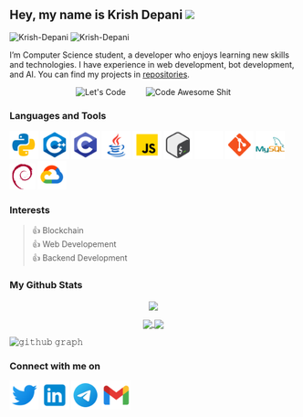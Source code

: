 ## Hey, my name is Krish Depani <img src="https://media.giphy.com/media/hvRJCLFzcasrR4ia7z/giphy.gif" width="25px">
<p align="left"> 
  <img src="https://komarev.com/ghpvc/?username=Krish-Depani&label=Profile%20views&color=0e75b6&style=for-the-badge" alt="Krish-Depani"/> 
  <img src="https://img.shields.io/github/stars/Krish-Depani?style=for-the-badge" alt="Krish-Depani"/>
</p>

I’m Computer Science student, a developer who enjoys learning new skills and technologies. I have experience in web development, bot development, and AI. You can find my projects in [repositories](https://github.com/Krish-Depani?tab=repositories).


<p align="center">
  <img alt="Let's Code" src="https://media.giphy.com/media/HscDLzkO8EOTmgkhQP/giphy.gif" width="26%">
&nbsp; &nbsp; &nbsp; &nbsp;
  <img alt="Code Awesome Shit" src="https://media.giphy.com/media/RbDKaczqWovIugyJmW/giphy.gif" width="45%">
</p>

### Languages and Tools
<img src="https://github.com/Krish-Depani/Krish-Depani/blob/main/icons/icons8-python.svg" alt="Krish Depani" height="50" width="50" /></a>
<img src="https://github.com/Krish-Depani/Krish-Depani/blob/main/icons/icons8-c%2B%2B.svg" alt="Krish Depani" height="50" width="50" /></a>
<img src="https://github.com/Krish-Depani/Krish-Depani/blob/main/icons/icons8-c-programming.svg" alt="Krish Depani" height="50" width="50" /></a>
<img src="https://github.com/Krish-Depani/Krish-Depani/blob/main/icons/icons8-java.svg" alt="Krish Depani" height="50" width="50" /></a>
<img src="https://github.com/Krish-Depani/Krish-Depani/blob/main/icons/icons8-javascript.svg" alt="Krish Depani" height="50" width="50" /></a>
<img src="https://github.com/Krish-Depani/Krish-Depani/blob/main/icons/icons8-bash.svg" alt="Krish Depani" height="50" width="50" /></a>
<img src="https://github.com/Krish-Depani/Krish-Depani/blob/main/icons/icons8-github.svg" alt="Krish Depani" height="50" width="50" /></a>
<img src="https://github.com/Krish-Depani/Krish-Depani/blob/main/icons/icons8-git.svg" alt="Krish Depani" height="50" width="50" /></a>
<img src="https://github.com/Krish-Depani/Krish-Depani/blob/main/icons/icons8-mysql-logo.svg" alt="Krish Depani" height="50" width="50" /></a>
<img src="https://github.com/Krish-Depani/Krish-Depani/blob/main/icons/debian-svgrepo-com.svg" alt="Krish Depani" height="45" width="45" /></a>
<img src="https://github.com/Krish-Depani/Krish-Depani/blob/main/icons/icons8-google-cloud.svg" alt="Krish Depani" height="50" width="50" /></a>

### Interests
>👍 Blockchain  
>👍 Web Developement  
>👍 Backend Development

### My Github Stats
<p align="center">
  <a>
    <img align="center" src="https://github-readme-streak-stats.herokuapp.com/?user=Krish-Depani&theme=dark&hide_border=true"/>
  </a>
</p>

<p align="center">
  <a href="https://github.com/Krish-Depani">
    <img align="center" src="https://github-readme-stats-git-masterrstaa-rickstaa.vercel.app/api?username=Krish-Depani&show_icons=true&hide_border=true&title_color=94b4a4&amp&icon_color=FFFFFF&amp&text_color=FFFFFF&amp&bg_color=000000&count_private=true&include_all_commits=true"/>
  </a>
  <a href="https://github.com/Krish-Depani">
    <img align="center" height="150px" src="https://github-readme-stats-git-masterrstaa-rickstaa.vercel.app/api/top-langs/?username=Krish-Depani&text_color=FFFFFF&bg_color=000000&title_color=94b4a4&langs_count=15&layout=compact&hide_border=true" />
  </a>
</p>

![𝚐𝚒𝚝𝚑𝚞𝚋 𝚐𝚛𝚊𝚙𝚑](https://github-readme-activity-graph.vercel.app/graph?username=Krish-Depani&theme=react-dark&hide_border=true&area=true)

### Connect with me on
<a href="https://twitter.com/krishpatel99933" target="_blank"><img align="center" src="https://github.com/Krish-Depani/Krish-Depani/blob/main/icons/icons8-twitter.svg" alt="Krish Depani" height="50" width="50" /></a>   <a href="https://in.linkedin.com/in/krish-depani/" target="_blank"><img align="center" src="https://github.com/Krish-Depani/Krish-Depani/blob/main/icons/icons8-linkedin.svg" alt="Krish Depani" height="50" width="50" /></a>   <a href="https://t.me/krish_patel_03/" target="_blank"><img align="center" src="https://github.com/Krish-Depani/Krish-Depani/blob/main/icons/icons8-telegram-app.svg" alt="Krish Depani" height="50" width="50" /></a>   <a href="mailto:krishdepani@gmail.com" target="_blank"><img align="center" src="https://github.com/Krish-Depani/Krish-Depani/blob/main/icons/icons8-gmail.svg" alt="Krish Depani" height="50" width="50" /></a>
